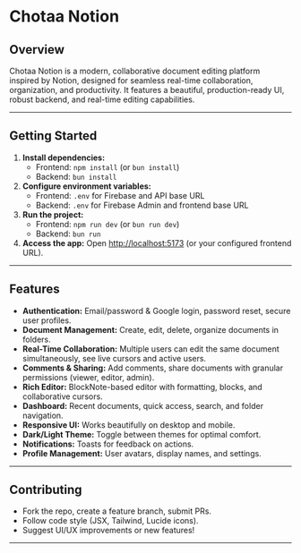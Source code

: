# Chotaa Notion

## Overview

Chotaa Notion is a modern, collaborative document editing platform inspired by Notion, designed for seamless real-time collaboration, organization, and productivity. It features a beautiful, production-ready UI, robust backend, and real-time editing capabilities.

---


## Getting Started

1. **Install dependencies:**
   - Frontend: `npm install` (or `bun install`)
   - Backend: `bun install`
2. **Configure environment variables:**
   - Frontend: `.env` for Firebase and API base URL
   - Backend: `.env` for Firebase Admin and frontend base URL
3. **Run the project:**
   - Frontend: `npm run dev` (or `bun run dev`)
   - Backend: `bun run`
4. **Access the app:** Open [http://localhost:5173](http://localhost:5173) (or your configured frontend URL).

---



## Features

- **Authentication:** Email/password & Google login, password reset, secure user profiles.
- **Document Management:** Create, edit, delete, organize documents in folders.
- **Real-Time Collaboration:** Multiple users can edit the same document simultaneously, see live cursors and active users.
- **Comments & Sharing:** Add comments, share documents with granular permissions (viewer, editor, admin).
- **Rich Editor:** BlockNote-based editor with formatting, blocks, and collaborative cursors.
- **Dashboard:** Recent documents, quick access, search, and folder navigation.
- **Responsive UI:** Works beautifully on desktop and mobile.
- **Dark/Light Theme:** Toggle between themes for optimal comfort.
- **Notifications:** Toasts for feedback on actions.
- **Profile Management:** User avatars, display names, and settings.

---




## Contributing

- Fork the repo, create a feature branch, submit PRs.
- Follow code style (JSX, Tailwind, Lucide icons).
- Suggest UI/UX improvements or new features!

---
